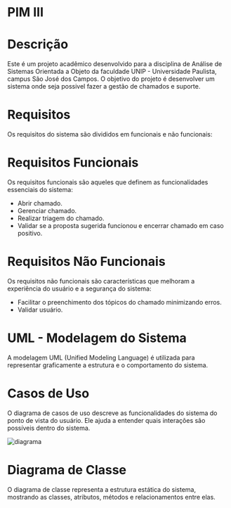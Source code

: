# PIM III
# Descrição

Este é um projeto acadêmico desenvolvido para a disciplina de Análise de Sistemas Orientada a Objeto da faculdade UNIP - Universidade Paulista, campus São José dos Campos. O objetivo do projeto é desenvolver um sistema onde seja possivel fazer a gestão de chamados e suporte.


# Requisitos

Os requisitos do sistema são divididos em funcionais e não funcionais:

# Requisitos Funcionais

Os requisitos funcionais são aqueles que definem as funcionalidades essenciais do sistema:

- Abrir chamado.
- Gerenciar chamado.
- Realizar triagem do chamado.
- Validar se a proposta sugerida funcionou e encerrar chamado em caso positivo.

# Requisitos Não Funcionais

Os requisitos não funcionais são características que melhoram a experiência do usuário e a segurança do sistema:

- Facilitar o preenchimento dos tópicos do chamado minimizando erros.
- Validar usuário.

# UML - Modelagem do Sistema

A modelagem UML (Unified Modeling Language) é utilizada para representar graficamente a estrutura e o comportamento do sistema.

# Casos de Uso

O diagrama de casos de uso descreve as funcionalidades do sistema do ponto de vista do usuário. Ele ajuda a entender quais interações são possíveis dentro do sistema.

![diagrama](https://github.com/user-attachments/assets/111af932-b8fd-4a15-91ad-671badaa10c8)


# Diagrama de Classe

O diagrama de classe representa a estrutura estática do sistema, mostrando as classes, atributos, métodos e relacionamentos entre elas.


